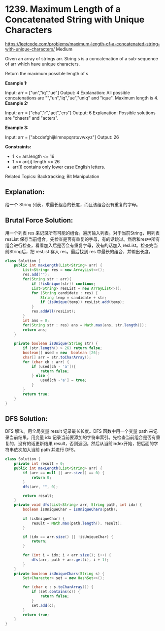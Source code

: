 # 1239. Maximum Length of a Concatenated String with Unique Characters
<https://leetcode.com/problems/maximum-length-of-a-concatenated-string-with-unique-characters/>
Medium

Given an array of strings arr. String s is a concatenation of a sub-sequence of arr which have unique characters.

Return the maximum possible length of s.

 

**Example 1:**

Input: arr = ["un","iq","ue"]
Output: 4
Explanation: All possible concatenations are "","un","iq","ue","uniq" and "ique".
Maximum length is 4.
**Example 2:**

Input: arr = ["cha","r","act","ers"]
Output: 6
Explanation: Possible solutions are "chaers" and "acters".

**Example 3:**

Input: arr = ["abcdefghijklmnopqrstuvwxyz"]
Output: 26

**Constraints:**
* 1 <= arr.length <= 16
* 1 <= arr[i].length <= 26
* arr[i] contains only lower case English letters.

Related Topics: Backtracking; Bit Manipulation

## Explanation: 
给一个 String 列表，求最长组合的长度，而且该组合没有重复的字母。

## Brutal Force Solution: 
用一个列表 res 来记录所有可能的组合。遍历输入列表。对于当前String，用列表 resList 保存当前组合。先检查是否有重复的字母，有的话跳过。然后和res中所有组合进行检查，看看加入后是否会有重复字母，没有的话加入 resList。检查完当前String后，把 resList 存入 res。最后找到 res 中最长的组合，并输出长度。
```java
class Solution {
    public int maxLength(List<String> arr) {
        List<String> res = new ArrayList<>();
        res.add("");
        for(String str : arr){
            if (!isUnique(str)) continue;
            List<String> resList = new ArrayList<>();
            for (String candidate : res) {
                String temp = candidate + str;
                if (isUnique(temp)) resList.add(temp);
            }
            res.addAll(resList);
        }
        int ans = 0;
        for(String str : res) ans = Math.max(ans, str.length());
        return ans;
    }
    
    private boolean isUnique(String str) {
        if (str.length() > 26) return false;
        boolean[] used = new  boolean [26];
        char[] arr = str.toCharArray();
        for (char ch : arr) {
            if (used[ch - 'a']){
                return false; 
            } else {
                used[ch -'a'] = true;
            }
        }
        return true;
    }
}
```

## DFS Solution:
DFS 解法。用全局变量 result 记录最长长度。DFS 函数中用一个变量 path 来记录当前结果。用变量 idx 记录当前要添加的字符串索引。先检查当前组合是否有重复的，没有的话更新结果 result，否则返回。然后从当前index开始，把后面的字符串依次加入当前 path 并进行 DFS。

```java
class Solution {
    private int result = 0;
    public int maxLength(List<String> arr) {
        if (arr == null || arr.size() == 0) {
            return 0;
        }
        dfs(arr, "", 0);

        return result;
    }
    private void dfs(List<String> arr, String path, int idx) {
        boolean isUniqueChar = isUniqueChars(path);
        
        if (isUniqueChar) {
            result = Math.max(path.length(), result);
        }

        if (idx == arr.size() || !isUniqueChar) {
            return;
        }
        
        for (int i = idx; i < arr.size(); i++) {
            dfs(arr, path + arr.get(i), i + 1);
        }
    }
    private boolean isUniqueChars(String s) {
        Set<Character> set = new HashSet<>();

        for (char c : s.toCharArray()) {
            if (set.contains(c)) {
                return false;
            }
            set.add(c);
        }
        return true;
    }
}
```